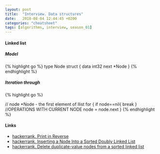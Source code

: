 ```yaml
---
layout: post
title:  "Interview. Data structures"
date:   2018-08-04 12:44:45 +0200
categories: "cheatsheet"
tags: [algorithms, interview, season_01]
---
```

#### Linked list

##### Model

{% highlight go %}
type Node struct {
    data int32
    next *Node
}
{% endhighlight %}

##### Iteration through

{% highlight go %}

// node *Node - the first element of llist
for {
      if node==nil{
          break
      }
      //OPERATIONS WITH CURRENT NODE
      node = node.next
}
{% endhighlight %}

#### Links
  + [hackerrank. Print in Reverse](https://www.hackerrank.com/challenges/print-the-elements-of-a-linked-list-in-reverse/submissions)
  + [hackerrank. Inserting a Node Into a Sorted Doubly Linked List](https://www.hackerrank.com/challenges/insert-a-node-into-a-sorted-doubly-linked-list/submissions)
  + [hackerrank. Delete duplicate-value nodes from a sorted linked list](https://www.hackerrank.com/challenges/delete-duplicate-value-nodes-from-a-sorted-linked-list/submissions)
